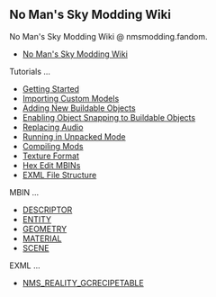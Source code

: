 ## No Man's Sky Modding Wiki 

No Man's Sky Modding Wiki @ nmsmodding.fandom.

- [No Man's Sky Modding Wiki](https://nmsmodding.fandom.com/wiki/No_Man%27s_Sky_Modding_Wiki)

Tutorials ...

- [Getting Started](https://nmsmodding.fandom.com/wiki/Getting_Started)
- [Importing Custom Models](https://nmsmodding.fandom.com/wiki/Importing_Custom_Models)
- [Adding New Buildable Objects](https://nmsmodding.fandom.com/wiki/Adding_new_buildable_objects)
- [Enabling Object Snapping to Buildable Objects](https://nmsmodding.fandom.com/wiki/Enabling_object_snapping_to_buildable_objects)
- [Replacing Audio](https://nmsmodding.fandom.com/wiki/Replacing_Audio)
- [Running in Unpacked Mode](https://nmsmodding.fandom.com/wiki/Running_NMS_in_Unpacked_Mode)
- [Compiling Mods](https://nmsmodding.fandom.com/wiki/Compiling_Mods)
- [Texture Format](https://nmsmodding.fandom.com/wiki/NMS_Texture_Format)
- [Hex Edit MBINs](https://nmsmodding.fandom.com/wiki/Mod_Creation_by_hex_editing_MBINs)
- [EXML File Structure](https://nmsmodding.fandom.com/wiki/EXML_File_Structure_Documentation)

MBIN ...

- [DESCRIPTOR](https://nmsmodding.fandom.com/wiki/DESCRIPTOR_Files)
- [ENTITY](https://nmsmodding.fandom.com/wiki/ENTITY_Files)
- [GEOMETRY](https://nmsmodding.fandom.com/wiki/GEOMETRY_Files)
- [MATERIAL](https://nmsmodding.fandom.com/wiki/MATERIAL_Files)
- [SCENE](https://nmsmodding.fandom.com/wiki/SCENE_Files)

EXML ...

- [NMS_REALITY_GCRECIPETABLE](https://nmsmodding.fandom.com/wiki/NMS_REALITY_GCRECIPETABLE)